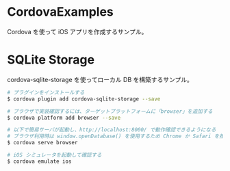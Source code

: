 # CordovaExamples

Cordova を使って iOS アプリを作成するサンプル。

# SQLite Storage

cordova-sqlite-storage を使ってローカル DB を構築するサンプル。

```sh
# プラグインをインストールする
$ cordova plugin add cordova-sqlite-storage --save

# ブラウザで実装確認するには、ターゲットプラットフォームに「browser」を追加する
$ cordova platform add browser --save

# 以下で簡易サーバが起動し、http://localhost:8000/ で動作確認できるようになる
# ブラウザ利用時は window.openDatabase() を使用するため Chrome か Safari を推奨
$ cordova serve browser

# iOS シミュレータを起動して確認する
$ cordova emulate ios
```

